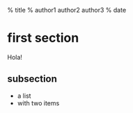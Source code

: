 % title
% author1
  author2
  author3
% date

# first section

Hola!

## subsection

- a list
- with two items
